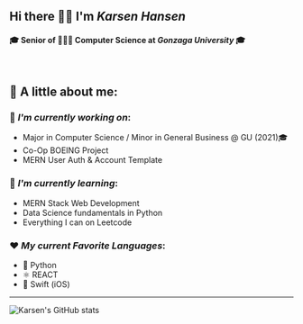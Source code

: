 ## Hi there 👋🏼 I'm *Karsen Hansen*
#### 🎓 Senior of 👨🏼‍💻 Computer Science at *Gonzaga University* 🎓

<br>


🔎 A little about me:  
--


### 🔭 *I'm currently working on*:
- Major in Computer Science / Minor in General Business @ GU (2021)🎓
- Co-Op BOEING Project
- MERN User Auth & Account Template


### 🌱 *I'm currently learning*: 
- MERN Stack Web Development
- Data Science fundamentals in Python
- Everything I can on Leetcode

### ❤️ *My current Favorite Languages*:
- 🐍 Python 
- ⚛️ REACT 
- 🦅 Swift (iOS) 

----

![Karsen's GitHub stats](https://github-readme-stats.vercel.app/api?username=Karsenh&show_icons=true&theme=dracula)

